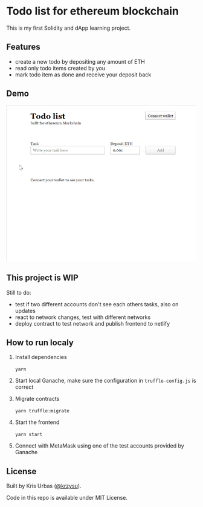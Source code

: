 # Todo list for ethereum blockchain

This is my first Solidity and dApp learning project.

## Features

- create a new todo by depositing any amount of ETH
- read only todo items created by you
- mark todo item as done and receive your deposit back

## Demo

![Demo animation](./demo.gif)

## This project is WIP

Still to do:

- test if two different accounts don't see each others tasks, also on updates
- react to network changes, test with different networks
- deploy contract to test network and publish frontend to netlify

## How to run localy

1. Install dependencies

   `yarn`

2. Start local Ganache, make sure the configuration in `truffle-config.js` is correct

3. Migrate contracts

   `yarn truffle:migrate`

4. Start the frontend

   `yarn start`

5. Connect with MetaMask using one of the test accounts provided by Ganache

## License

Built by Kris Urbas ([@krzysu](https://twitter.com/krzysu)).

Code in this repo is available under MIT License.

